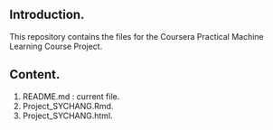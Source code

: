 ## Introduction.

This repository contains the files for the Coursera Practical Machine Learning Course Project.

## Content.

1. README.md : current file.
2. Project_SYCHANG.Rmd.
3. Project_SYCHANG.html.